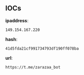 
## IOCs

__ipaddress__:

```text
149.154.167.220
```
__hash__:

```text
41d5fda21cf991734793df190ff078ba
```
__url__:

```text
https://t.me/zarazaa_bot
```